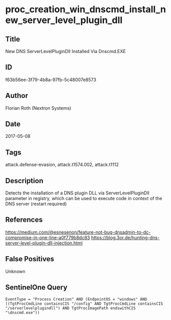 # proc_creation_win_dnscmd_install_new_server_level_plugin_dll

## Title
New DNS ServerLevelPluginDll Installed Via Dnscmd.EXE

## ID
f63b56ee-3f79-4b8a-97fb-5c48007e8573

## Author
Florian Roth (Nextron Systems)

## Date
2017-05-08

## Tags
attack.defense-evasion, attack.t1574.002, attack.t1112

## Description
Detects the installation of a DNS plugin DLL via ServerLevelPluginDll parameter in registry, which can be used to execute code in context of the DNS server (restart required)

## References
https://medium.com/@esnesenon/feature-not-bug-dnsadmin-to-dc-compromise-in-one-line-a0f779b8dc83
https://blog.3or.de/hunting-dns-server-level-plugin-dll-injection.html

## False Positives
Unknown

## SentinelOne Query
```
EventType = "Process Creation" AND (EndpointOS = "windows" AND ((TgtProcCmdLine containsCIS "/config" AND TgtProcCmdLine containsCIS "/serverlevelplugindll") AND TgtProcImagePath endswithCIS "\dnscmd.exe"))

```